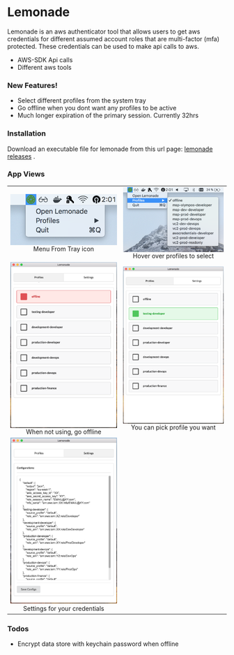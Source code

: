 # Lemonade

Lemonade is an aws authenticator tool that allows users to get aws credentials for different assumed account roles that are multi-factor (mfa) protected. These credentials can be used to make api calls to aws.

  - AWS-SDK Api calls
  - Different aws tools

### New Features!
  - Select different profiles from the system tray
  - Go offline when you dont want any profiles to be active
  - Much longer expiration of the primary session. Currently 32hrs

### Installation

Download an executable file for lemonade from this url page: [lemonade releases](https://github.com/bychwa/lemonade/releases) .

### App Views

| | |
|:-------------------------:|:-------------------------:|
|<img align="left" src="https://github.com/bychwa/lemonade/raw/master/docs/tray.png" width="400"/> Menu From Tray icon |<img align="right" src="https://github.com/bychwa/lemonade/raw/master/docs/profiles.png" width="400" /> Hover over profiles to select |
|<img align="left" src="https://github.com/bychwa/lemonade/raw/master/docs/gui-offline.png" width="400" /> When not using, go offline |<img align="right" src="https://github.com/bychwa/lemonade/raw/master/docs/gui-profile.png" width="400" /> You can pick profile you want |
|<img src="https://github.com/bychwa/lemonade/raw/master/docs/settings.png" width="400" /> Settings for your credentials |

### Todos

 * Encrypt data store with keychain password when offline
